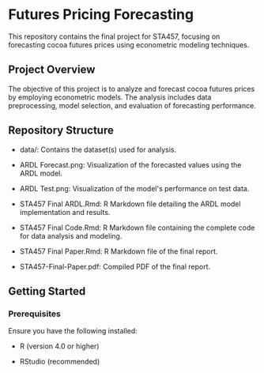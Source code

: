 # Futures Pricing Forecasting
This repository contains the final project for STA457, focusing on forecasting cocoa futures prices using econometric modeling techniques.

## Project Overview
The objective of this project is to analyze and forecast cocoa futures prices by employing econometric models. The analysis includes data preprocessing, model selection, and evaluation of forecasting performance.

## Repository Structure
- data/: Contains the dataset(s) used for analysis.

- ARDL Forecast.png: Visualization of the forecasted values using the ARDL model.

- ARDL Test.png: Visualization of the model's performance on test data.

- STA457 Final ARDL.Rmd: R Markdown file detailing the ARDL model implementation and results.

- STA457 Final Code.Rmd: R Markdown file containing the complete code for data analysis and modeling.

- STA457 Final Paper.Rmd: R Markdown file of the final report.

- STA457-Final-Paper.pdf: Compiled PDF of the final report.

## Getting Started
### Prerequisites
Ensure you have the following installed:

- R (version 4.0 or higher)

- RStudio (recommended)

